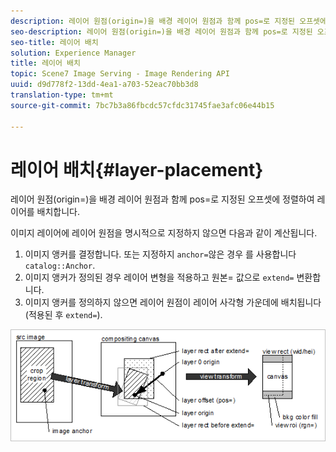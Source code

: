 ```yaml
---
description: 레이어 원점(origin=)을 배경 레이어 원점과 함께 pos=로 지정된 오프셋에 정렬하여 레이어를 배치합니다.
seo-description: 레이어 원점(origin=)을 배경 레이어 원점과 함께 pos=로 지정된 오프셋에 정렬하여 레이어를 배치합니다.
seo-title: 레이어 배치
solution: Experience Manager
title: 레이어 배치
topic: Scene7 Image Serving - Image Rendering API
uuid: d9d778f2-13dd-4ea1-a703-52eac70bb3d8
translation-type: tm+mt
source-git-commit: 7bc7b3a86fbcdc57cfdc31745fae3afc06e44b15

---
```



# 레이어 배치{#layer-placement}

레이어 원점(origin=)을 배경 레이어 원점과 함께 pos=로 지정된 오프셋에 정렬하여 레이어를 배치합니다.

이미지 레이어에 레이어 원점을 명시적으로 지정하지 않으면 다음과 같이 계산됩니다.

1. 이미지 앵커를 결정합니다. 또는 지정하지 `anchor=`않은 경우 를 사용합니다 `catalog::Anchor`.
1. 이미지 앵커가 정의된 경우 레이어 변형을 적용하고 원본= 값으로 `extend=` 변환합니다.
1. 이미지 앵커를 정의하지 않으면 레이어 원점이 레이어 사각형 가운데에 배치됩니다(적용된 후 `extend=`).

![](assets/layerplacement.png)

